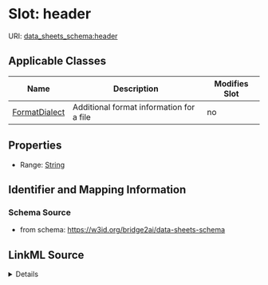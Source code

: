 

# Slot: header

URI: [data_sheets_schema:header](https://w3id.org/bridge2ai/data-sheets-schema/header)



<!-- no inheritance hierarchy -->





## Applicable Classes

| Name | Description | Modifies Slot |
| --- | --- | --- |
| [FormatDialect](FormatDialect.md) | Additional format information for a file |  no  |







## Properties

* Range: [String](String.md)





## Identifier and Mapping Information







### Schema Source


* from schema: https://w3id.org/bridge2ai/data-sheets-schema




## LinkML Source

<details>
```yaml
name: header
from_schema: https://w3id.org/bridge2ai/data-sheets-schema
rank: 1000
alias: header
owner: FormatDialect
domain_of:
- FormatDialect
range: string

```
</details>
